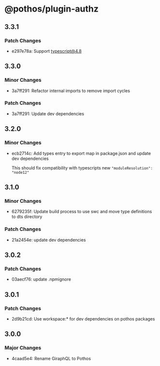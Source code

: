 # @pothos/plugin-authz

## 3.3.1

### Patch Changes

- e297e78a: Support typescript@4.8

## 3.3.0

### Minor Changes

- 3a7ff291: Refactor internal imports to remove import cycles

### Patch Changes

- 3a7ff291: Update dev dependencies

## 3.2.0

### Minor Changes

- ecb2714c: Add types entry to export map in package.json and update dev dependencies

  This should fix compatibility with typescripts new `"moduleResolution": "node12"`

## 3.1.0

### Minor Changes

- 6279235f: Update build process to use swc and move type definitions to dts directory

### Patch Changes

- 21a2454e: update dev dependencies

## 3.0.2

### Patch Changes

- 03aecf76: update .npmignore

## 3.0.1

### Patch Changes

- 2d9b21cd: Use workspace:\* for dev dependencies on pothos packages

## 3.0.0

### Major Changes

- 4caad5e4: Rename GiraphQL to Pothos
